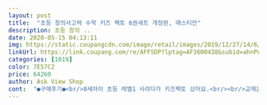```yaml
---
layout: post 
title:  "초등 창의사고력 수학 키즈 팩토 6권세트 개정판, 매스티안" 
description: 초등 창의 ..
date: 2020-05-15 04:13:11 
img: https://static.coupangcdn.com/image/retail/images/2019/12/27/14/6/4749d895-8162-4f3f-9428-73161ea92d84.jpg 
linkUrl: https://link.coupang.com/re/AFFSDP?lptag=AF3600438&subid=ahnPublicAsk&pageKey=1123403375&itemId=2089358326&vendorItemId=70088330856&traceid=V0-113-c32629f361681f4b 
categories: [1019] 
color: 7E57C2 
price: 64260 
author: Ask View Shop 
cont:  "●구매후기●<br/>8세아이 초등 레벨1 사려다가 키즈팩토 샀어요.<br/><br/>교재는 천천히 공부해 가면서 상품평 업데이트 하겠습니다.<br/><br/>동생은 킨더팩토로 함께 스타트<br/>뭔가 부족한 느낌이 있어서 집에서 재미삼아 엄빠랑 해보기로.<br/><br/>배송 깔끔하고 신속하고 정확하고 친절하게 완료!!<br/>스트레스 받지 않을 정도의 양으로 조금씩 재미나게 수업하고 있음.<br/><br/>아무래도 세트구매가 저렴하고, 역시나 쿠팡이 가격이 착함.<br/><br/>언니들이 추천하는 이유가 있음.<br/><br/>역시 쿠팡 쵝오얌.<br/>.<br/>ㅎㅎ<br/>울 아들 수학 사고력 학원을 다니고 있는데.<br/>.<br/><br/>워낙 유명한 책이라 두말하면 입아픔.<br/>.<br/>ㅎㅎ<br/>원리 3장, 탐구 3장씩 풀었어요.<br/><br/>원리 A,B,C / 탐구 A,B,C 총 6권이예요.<br/><br/>유춴생이라 무기한 연장... <br/>.<br/> 마냥 놀기도 힘드네요<br/>좀더 일찍 시작했음 더 좋았을걸.<br/>.<br/> 하는 아쉬움.<br/><br/>주변에 친한 언니들이 추천해서 구매해봤음.<br/><br/>첫날이라 그런지 재미있어해요.<br/><br/>체계적으로 구성이 잘 되어 있어서 너무나 만족.<br/><br/>추천해준 언니들한테 감사한 마음 가지는 중.<br/><br/>포인트까지 득템!<br/>학원못가니 집에서라도 보충하려고 엄마표 수학교재 구매했습니다.<br/><br/>" 
---
```

